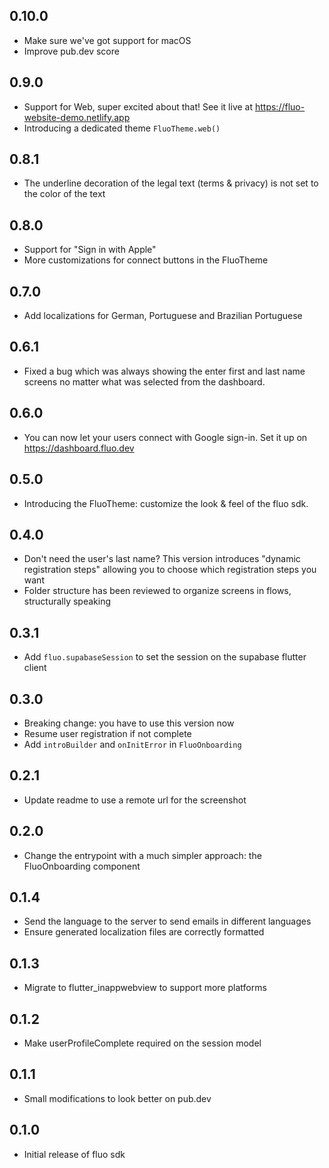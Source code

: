 ## 0.10.0

- Make sure we've got support for macOS
- Improve pub.dev score

## 0.9.0

- Support for Web, super excited about that! See it live at https://fluo-website-demo.netlify.app
- Introducing a dedicated theme `FluoTheme.web()`

## 0.8.1

- The underline decoration of the legal text (terms & privacy) is not set to the color of the text

## 0.8.0

- Support for "Sign in with Apple"
- More customizations for connect buttons in the FluoTheme

## 0.7.0

- Add localizations for German, Portuguese and Brazilian Portuguese

## 0.6.1

- Fixed a bug which was always showing the enter first and last name screens no matter what was selected from the dashboard.

## 0.6.0

- You can now let your users connect with Google sign-in. Set it up on https://dashboard.fluo.dev

## 0.5.0

- Introducing the FluoTheme: customize the look & feel of the fluo sdk.

## 0.4.0

- Don't need the user's last name? This version introduces "dynamic registration steps" allowing you to choose which registration steps you want
- Folder structure has been reviewed to organize screens in flows, structurally speaking

## 0.3.1

- Add `fluo.supabaseSession` to set the session on the supabase flutter client

## 0.3.0

- Breaking change: you have to use this version now
- Resume user registration if not complete
- Add `introBuilder` and `onInitError` in `FluoOnboarding`

## 0.2.1

- Update readme to use a remote url for the screenshot

## 0.2.0

- Change the entrypoint with a much simpler approach: the FluoOnboarding component

## 0.1.4

- Send the language to the server to send emails in different languages
- Ensure generated localization files are correctly formatted

## 0.1.3

- Migrate to flutter_inappwebview to support more platforms

## 0.1.2

- Make userProfileComplete required on the session model

## 0.1.1

- Small modifications to look better on pub.dev

## 0.1.0

- Initial release of fluo sdk

